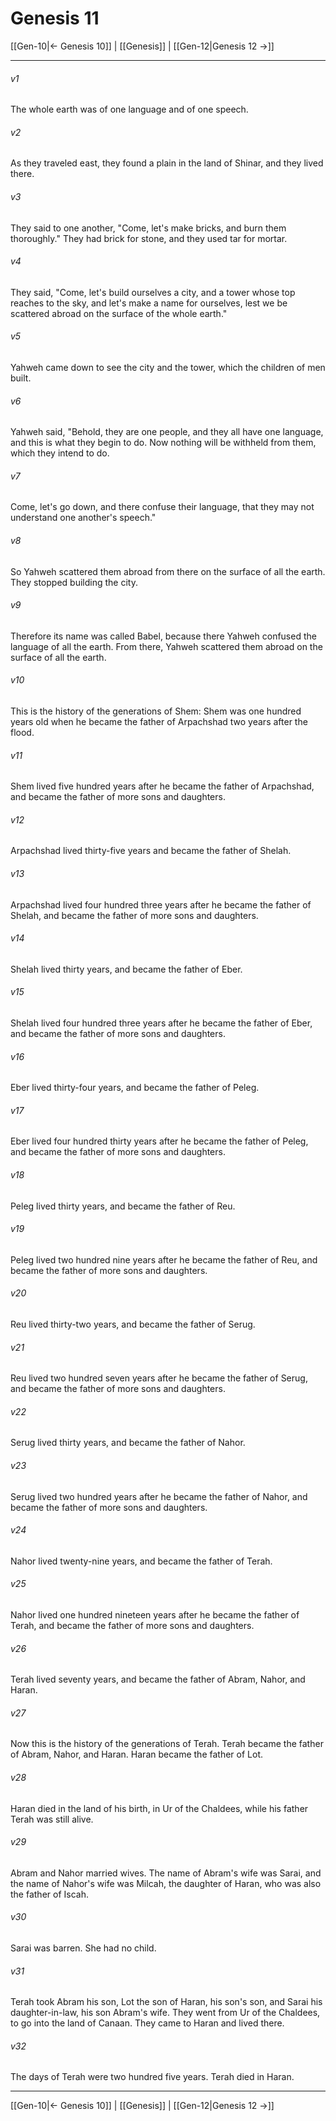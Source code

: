# Genesis 11

[[Gen-10|← Genesis 10]] | [[Genesis]] | [[Gen-12|Genesis 12 →]]
***



###### v1
The whole earth was of one language and of one speech.

###### v2
As they traveled east, they found a plain in the land of Shinar, and they lived there.

###### v3
They said to one another, "Come, let's make bricks, and burn them thoroughly." They had brick for stone, and they used tar for mortar.

###### v4
They said, "Come, let's build ourselves a city, and a tower whose top reaches to the sky, and let's make a name for ourselves, lest we be scattered abroad on the surface of the whole earth."

###### v5
Yahweh came down to see the city and the tower, which the children of men built.

###### v6
Yahweh said, "Behold, they are one people, and they all have one language, and this is what they begin to do. Now nothing will be withheld from them, which they intend to do.

###### v7
Come, let's go down, and there confuse their language, that they may not understand one another's speech."

###### v8
So Yahweh scattered them abroad from there on the surface of all the earth. They stopped building the city.

###### v9
Therefore its name was called Babel, because there Yahweh confused the language of all the earth. From there, Yahweh scattered them abroad on the surface of all the earth.

###### v10
This is the history of the generations of Shem: Shem was one hundred years old when he became the father of Arpachshad two years after the flood.

###### v11
Shem lived five hundred years after he became the father of Arpachshad, and became the father of more sons and daughters.

###### v12
Arpachshad lived thirty-five years and became the father of Shelah.

###### v13
Arpachshad lived four hundred three years after he became the father of Shelah, and became the father of more sons and daughters.

###### v14
Shelah lived thirty years, and became the father of Eber.

###### v15
Shelah lived four hundred three years after he became the father of Eber, and became the father of more sons and daughters.

###### v16
Eber lived thirty-four years, and became the father of Peleg.

###### v17
Eber lived four hundred thirty years after he became the father of Peleg, and became the father of more sons and daughters.

###### v18
Peleg lived thirty years, and became the father of Reu.

###### v19
Peleg lived two hundred nine years after he became the father of Reu, and became the father of more sons and daughters.

###### v20
Reu lived thirty-two years, and became the father of Serug.

###### v21
Reu lived two hundred seven years after he became the father of Serug, and became the father of more sons and daughters.

###### v22
Serug lived thirty years, and became the father of Nahor.

###### v23
Serug lived two hundred years after he became the father of Nahor, and became the father of more sons and daughters.

###### v24
Nahor lived twenty-nine years, and became the father of Terah.

###### v25
Nahor lived one hundred nineteen years after he became the father of Terah, and became the father of more sons and daughters.

###### v26
Terah lived seventy years, and became the father of Abram, Nahor, and Haran.

###### v27
Now this is the history of the generations of Terah. Terah became the father of Abram, Nahor, and Haran. Haran became the father of Lot.

###### v28
Haran died in the land of his birth, in Ur of the Chaldees, while his father Terah was still alive.

###### v29
Abram and Nahor married wives. The name of Abram's wife was Sarai, and the name of Nahor's wife was Milcah, the daughter of Haran, who was also the father of Iscah.

###### v30
Sarai was barren. She had no child.

###### v31
Terah took Abram his son, Lot the son of Haran, his son's son, and Sarai his daughter-in-law, his son Abram's wife. They went from Ur of the Chaldees, to go into the land of Canaan. They came to Haran and lived there.

###### v32
The days of Terah were two hundred five years. Terah died in Haran.

***
[[Gen-10|← Genesis 10]] | [[Genesis]] | [[Gen-12|Genesis 12 →]]
